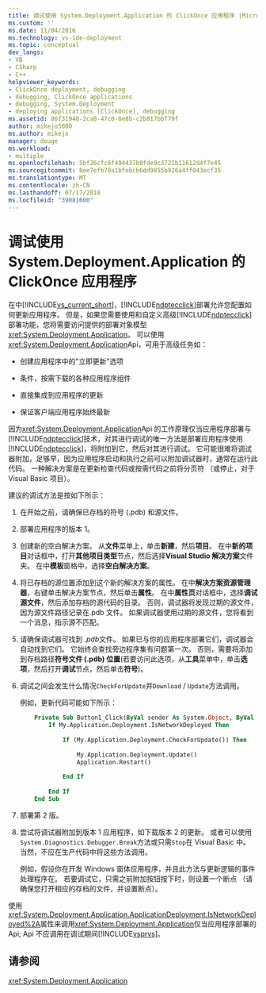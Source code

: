 ```yaml
---
title: 调试使用 System.Deployment.Application 的 ClickOnce 应用程序 |Microsoft Docs
ms.custom: ''
ms.date: 11/04/2016
ms.technology: vs-ide-deployment
ms.topic: conceptual
dev_langs:
- VB
- CSharp
- C++
helpviewer_keywords:
- ClickOnce deployment, debugging
- debugging, ClickOnce applications
- debugging, System.Deployment
- deploying applications [ClickOnce], debugging
ms.assetid: 86f31948-2ca8-47c0-8e8b-c2b817bbf79f
author: mikejo5000
ms.author: mikejo
manager: douge
ms.workload:
- multiple
ms.openlocfilehash: 5bf26cfc6f494437b0fde9c3721b11612d4f7e45
ms.sourcegitcommit: 8ee7efb70a1bfebcb6dd9855b926a4ff043ecf35
ms.translationtype: MT
ms.contentlocale: zh-CN
ms.lasthandoff: 07/17/2018
ms.locfileid: "39081600"
---
```

# <a name="debug-clickonce-applications-that-use-systemdeploymentapplication"></a>调试使用 System.Deployment.Application 的 ClickOnce 应用程序
在中[!INCLUDE[vs_current_short](../code-quality/includes/vs_current_short_md.md)]，[!INCLUDE[ndptecclick](../deployment/includes/ndptecclick_md.md)]部署允许您配置如何更新应用程序。 但是，如果您需要使用和自定义高级[!INCLUDE[ndptecclick](../deployment/includes/ndptecclick_md.md)]部署功能，您将需要访问提供的部署对象模型<xref:System.Deployment.Application>。 可以使用<xref:System.Deployment.Application>Api，可用于高级任务如：  
  
-   创建应用程序中的"立即更新"选项  
  
-   条件，按需下载的各种应用程序组件  
  
-   直接集成到应用程序的更新  
  
-   保证客户端应用程序始终最新  
  
 因为<xref:System.Deployment.Application>Api 的工作原理仅当应用程序部署与[!INCLUDE[ndptecclick](../deployment/includes/ndptecclick_md.md)]技术，对其进行调试的唯一方法是部署应用程序使用[!INCLUDE[ndptecclick](../deployment/includes/ndptecclick_md.md)]，将附加到它，然后对其进行调试。 它可能很难将调试器附加，足够早，因为应用程序启动和执行之前可以附加调试器时，通常在运行此代码。 一种解决方案是在更新检查代码或按需代码之前将分页符 （或停止，对于 Visual Basic 项目）。  
  
 建议的调试方法是按如下所示：  
  
1.  在开始之前，请确保已存档的符号 (.pdb) 和源文件。  
  
2.  部署应用程序的版本 1。  
  
3.  创建新的空白解决方案。 从**文件**菜单上，单击**新建**，然后**项目**。 在中**新的项目**对话框中，打开**其他项目类型**节点，然后选择**Visual Studio 解决方案**文件夹。 在中**模板**窗格中，选择**空白解决方案**。  
  
4.  将已存档的源位置添加到这个新的解决方案的属性。 在中**解决方案资源管理器**，右键单击解决方案节点，然后单击**属性**。 在中**属性页**对话框中，选择**调试源文件**，然后添加存档的源代码的目录。 否则，调试器将发现过期的源文件，因为源文件路径记录在.pdb 文件。 如果调试器使用过期的源文件，您将看到一个消息，指示源不匹配。  
  
5.  请确保调试器可找到 *.pdb*文件。 如果已与你的应用程序部署它们，调试器会自动找到它们。 它始终会查找旁边程序集有问题第一次。 否则，需要将添加到存档路径**符号文件 (.pdb) 位置**(若要访问此选项，从**工具**菜单中，单击**选项**，然后打开**调试**节点，然后单击**符号**)。  
  
6.  调试之间会发生什么情况`CheckForUpdate`并`Download` / `Update`方法调用。  
  
     例如，更新代码可能如下所示：  
  
    ```vb
        Private Sub Button1_Click(ByVal sender As System.Object, ByVal e As System.EventArgs) Handles Button1.Click  
            If My.Application.Deployment.IsNetworkDeployed Then  
  
                If (My.Application.Deployment.CheckForUpdate()) Then  
  
                    My.Application.Deployment.Update()  
                    Application.Restart()  
  
                End If  
  
            End If  
        End Sub  
    ```  
  
7.  部署第 2 版。  
  
8.  尝试将调试器附加到版本 1 应用程序，如下载版本 2 的更新。 或者可以使用`System.Diagnostics.Debugger.Break`方法或只需`Stop`在 Visual Basic 中。 当然，不应在生产代码中将这些方法调用。  
  
     例如，假设你在开发 Windows 窗体应用程序，并且此方法与更新逻辑的事件处理程序在。 若要调试它，只需之前附加按钮按下时，则设置一个断点 （请确保您打开相应的存档的文件，并设置断点）。  
  
 使用<xref:System.Deployment.Application.ApplicationDeployment.IsNetworkDeployed%2A>属性来调用<xref:System.Deployment.Application>仅当应用程序部署的 Api; Api 不应调用在调试期间[!INCLUDE[vsprvs](../code-quality/includes/vsprvs_md.md)]。  
  
## <a name="see-also"></a>请参阅  
 <xref:System.Deployment.Application>